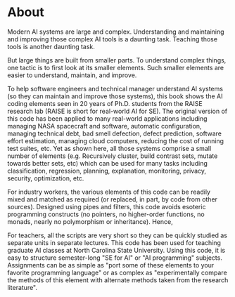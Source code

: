  # About

Modern AI systems are large and complex.  Understanding and maintaining
and improving those complex AI tools is a daunting task.  Teaching
those tools is another daunting task.

But large things are built from smaller parts. To understand complex
things, one tactic is to first look at its smaller elements. Such
smaller elements are easier to understand, maintain, and improve.

To help software engineers and technical manager understand AI
systems (so they can maintain and improve those systems), this book
shows the AI coding elements seen in 20 years of Ph.D. students
from the RAISE research lab (RAISE is short for real-world AI for
SE).  The original version of this code has been applied to many
real-world applications including managing NASA spacecraft and
software, automatic configuration, managing technical debt, bad
smell defection, defect prediction, software effort estimation,
managing cloud computers, reducing the cost of running test suites,
etc.  Yet as shown here, all those systems comprise a small number
of elements (e.g. Recursively cluster, build contrast sets, mutate
towards better sets, etc) which can be used for many tasks including
classification, regression, planning, explanation, monitoring,
privacy, security, optimization, etc.

For industry workers, the various elements of this code can be
readily mixed and matched as required (or replaced, in part, by
code from other sources).  Designed using pipes and filters, this
code avoids   esoteric programming  constructs (no pointers, no
higher-order functions, no monads, nearly no polymorphism or
inheritance).  Hence,

For teachers, all the scripts are very short so they can be quickly
studied as separate units in separate lectures.  This code has been
used for teaching graduate AI classes at North Carolina State
University.  Using this code, it is easy to structure semester-long
"SE for AI" or "AI programming" subjects.  Assignments can be as
simple as "port some of these elements to your favorite programming
language" or as complex as "experimentally compare the methods of
this element with alternate methods taken from the research
literature".
